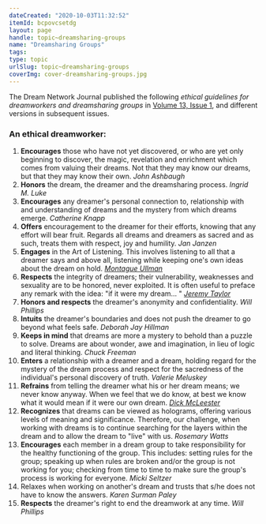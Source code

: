 ```yaml
---
dateCreated: "2020-10-03T11:32:52"
itemId: bcpovcsetdg
layout: page
handle: topic~dreamsharing-groups
name: "Dreamsharing Groups"
tags:
type: topic
urlSlug: topic~dreamsharing-groups
coverImg: cover-dreamsharing-groups.jpg
---
```


The Dream Network Journal published the following _ethical guidelines for dreamworkers and dreamsharing groups_ in [Volume 13, Issue 1](../bcphbqvckd7/13.1), and different versions in subsequent issues.

### An ethical dreamworker:

1. **Encourages** those who have not yet discovered, or who are yet only beginning to discover, the magic, revelation and enrichment which comes from valuing their dreams. Not that they may know our dreams, but that they may know their own. _John Ashbaugh_
2. **Honors** the dream, the dreamer and the dreamsharing process. _Ingrid M. Luke_
3. **Encourages** any dreamer's personal connection to, relationship with and understanding of dreams and the mystery from which dreams emerge. _Catherine Knapp_
4. **Offers** encouragement to the dreamer for their efforts, knowing that any effort will bear fruit. Regards all dreams and dreamers as sacred and as such, treats them with respect, joy and humility. _Jan Janzen_
5. **Engages** in the Art of Listening. This involves listening to all that a dreamer says and above all, listening while keeping one's own ideas about the dream on hold. [_Montague Ullman_](../@montagueullman)
6. **Respects** the integrity of dreamers; their vulnerability, weaknesses and sexuality are to be honored, never exploited. It is often useful to preface any remark with the idea: "if it were my dream... " [_Jeremy Taylor_](../@jeremytaylor)
7. **Honors and respects** the dreamer's anonymity and confidentiality. _Will Phillips_
8. **Intuits** the dreamer's boundaries and does not push the dreamer to go beyond what feels safe. _Deborah Jay Hillman_
9. **Keeps in mind** that dreams are more a mystery to behold than a puzzle to solve. Dreams are about wonder, awe and imagination, in lieu of logic and literal thinking. _Chuck Freeman_
10. **Enters** a relationship with a dreamer and a dream, holding regard for the mystery of the dream process and respect for the sacredness of the individual's personal discovery of truth. _Valerie Meluskey_
11. **Refrains** from telling the dreamer what his or her dream means; we never know anyway. When we feel that we do know, at best we know what it would mean if it were our own dream. [_Dick McLeester_](../@dickmcleester)
12. **Recognizes** that dreams can be viewed as holograms, offering various levels of meaning and significance. Therefore, our challenge, when working with dreams is to continue searching for the layers within the dream and to allow the dream to "live" with us. _Rosemary Watts_
13. **Encourages** each member in a dream group to take responsibility for the healthy functioning of the group. This includes: setting rules for the group; speaking up when rules are broken and/or the group is not working for you; checking from time to time to make sure the group's process is working for everyone. _Micki Seltzer_
14. Relaxes when working on another's dream and trusts that s/he does not have to know the answers. _Karen Surman Paley_
15. **Respects** the dreamer's right to end the dreamwork at any time. _Will Phillips_
